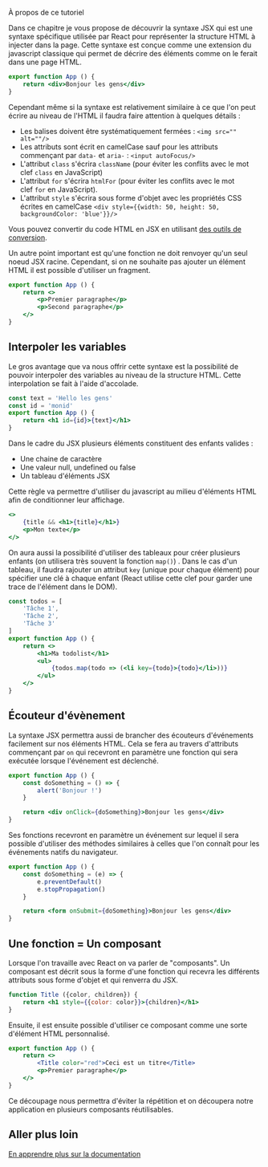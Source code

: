 
À propos de ce tutoriel

Dans ce chapitre je vous propose de découvrir la syntaxe JSX qui est une syntaxe spécifique utilisée par React pour représenter la structure HTML à injecter dans la page. Cette syntaxe est conçue comme une extension du javascript classique qui permet de décrire des éléments comme on le ferait dans une page HTML.

```jsx
export function App () {
    return <div>Bonjour les gens</div>
}
```

Cependant même si la syntaxe est relativement similaire à ce que l'on peut écrire au niveau de l'HTML il faudra faire attention à quelques détails :

- Les balises doivent être systématiquement fermées : `<img src="" alt=""/>`
- Les attributs sont écrit en camelCase sauf pour les attributs commençant par `data-` et `aria-` : `<input autoFocus/>`
- L'attribut `class` s'écrira `className` (pour éviter les conflits avec le mot clef `class` en JavaScript)
- L'attribut `for` s'écrira `htmlFor` (pour éviter les conflits avec le mot clef `for` en JavaScript).
- L'attribut `style` s'écrira sous forme d'objet avec les propriétés CSS écrites en camelCase `<div style={{width: 50, height: 50, backgroundColor: 'blue'}}/>`

Vous pouvez convertir du code HTML en JSX en utilisant [des outils de conversion](https://transform.tools/html-to-jsx).

Un autre point important est qu'une fonction ne doit renvoyer qu'un seul noeud JSX racine. Cependant, si on ne souhaite pas ajouter un élément HTML il est possible d'utiliser un fragment.

```jsx
export function App () {
    return <>
        <p>Premier paragraphe</p>
        <p>Second paragraphe</p>
    </>
}
```

## Interpoler les variables

Le gros avantage que va nous offrir cette syntaxe est la possibilité de pouvoir interpoler des variables au niveau de la structure HTML. Cette interpolation se fait à l'aide d'accolade.

```jsx
const text = 'Hello les gens'
const id = 'monid'
export function App () {
    return <h1 id={id}>{text}</h1>
}
```

Dans le cadre du JSX plusieurs éléments constituent des enfants valides :

- Une chaine de caractère
- Une valeur null, undefined ou false
- Un tableau d'éléments JSX

Cette règle va permettre d'utiliser du javascript au milieu d'éléments HTML afin de conditionner leur affichage.

```jsx
<>
    {title && <h1>{title}</h1>}
    <p>Mon texte</p>
</>
```

On aura aussi la possibilité d'utiliser des tableaux pour créer plusieurs enfants (on utilisera très souvent la fonction `map()`) . Dans le cas d'un tableau, il faudra rajouter un attribut `key` (unique pour chaque élément) pour spécifier une clé à chaque enfant (React utilise cette clef pour garder une trace de l'élément dans le DOM).

```jsx
const todos = [
    'Tâche 1',
    'Tâche 2',
    'Tâche 3'
]
export function App () {
    return <>
        <h1>Ma todolist</h1>
        <ul>
            {todos.map(todo => (<li key={todo}>{todo}</li>))}
        </ul>
    </>
}
```

## Écouteur d'évènement

La syntaxe JSX permettra aussi de brancher des écouteurs d'événements facilement sur nos éléments HTML. Cela se fera au travers d'attributs commençant par `on` qui recevront en paramètre une fonction qui sera exécutée lorsque l'événement est déclenché.

```jsx
export function App () {
    const doSomething = () => {
        alert('Bonjour !')
    }

    return <div onClick={doSomething}>Bonjour les gens</div>
}
```

Ses fonctions recevront en paramètre un événement sur lequel il sera possible d'utiliser des méthodes similaires à celles que l'on connaît pour les événements natifs du navigateur.

```jsx
export function App () {
    const doSomething = (e) => {
        e.preventDefault()
        e.stopPropagation()
    }

    return <form onSubmit={doSomething}>Bonjour les gens</div>
}
```

## Une fonction = Un composant

Lorsque l'on travaille avec React on va parler de "composants". Un composant est décrit sous la forme d'une fonction qui recevra les différents attributs sous forme d'objet et qui renverra du JSX.

```jsx
function Title ({color, children}) {
    return <h1 style={{color: color}}>{children}</h1>
}
```

Ensuite, il est ensuite possible d'utiliser ce composant comme une sorte d'élément HTML personnalisé.

```jsx
export function App () {
    return <>
        <Title color="red">Ceci est un titre</Title>
        <p>Premier paragraphe</p>
    </>
}
```

Ce découpage nous permettra d'éviter la répétition et on découpera notre application en plusieurs composants réutilisables.

## Aller plus loin

[En apprendre plus sur la documentation](https://fr.react.dev/learn/writing-markup-with-jsx)